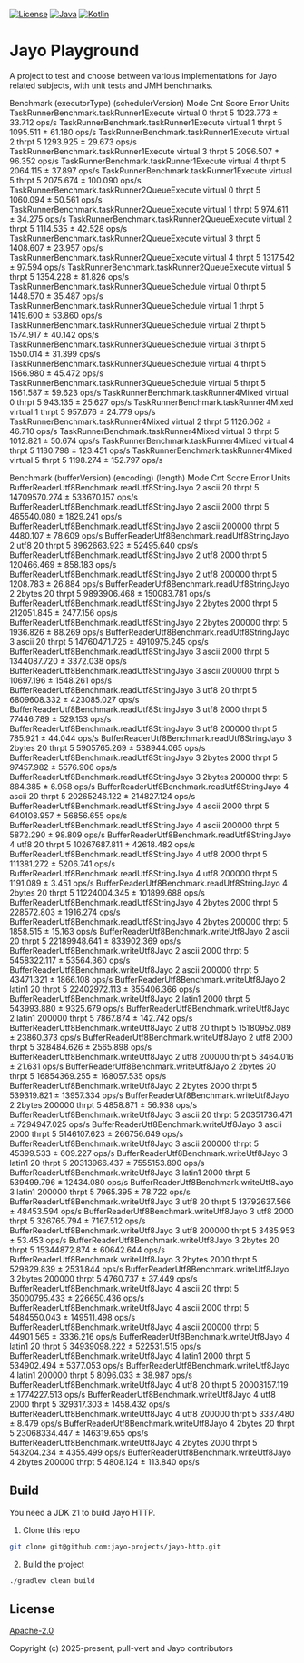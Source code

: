 [![License](https://img.shields.io/badge/license-Apache%20License%202.0-blue.svg?logo=apache&style=flat-square)](https://www.apache.org/licenses/LICENSE-2.0)
[![Java](https://img.shields.io/badge/Java-21-ED8B00?logo=openjdk&logoColor=white&style=flat-square)](https://www.java.com/en/download/help/whatis_java.html)
[![Kotlin](https://img.shields.io/badge/kotlin-2.1.0-blue.svg?logo=kotlin&style=flat-square)](http://kotlinlang.org)

# Jayo Playground

A project to test and choose between various implementations for Jayo related subjects, with unit tests and JMH
benchmarks.

Benchmark                                     (executorType)  (schedulerVersion)   Mode  Cnt     Score     Error  Units
TaskRunnerBenchmark.taskRunner1Execute               virtual                   0  thrpt    5  1023.773 ±  33.712  ops/s
TaskRunnerBenchmark.taskRunner1Execute               virtual                   1  thrpt    5  1095.511 ±  61.180  ops/s
TaskRunnerBenchmark.taskRunner1Execute               virtual                   2  thrpt    5  1293.925 ±  29.673  ops/s
TaskRunnerBenchmark.taskRunner1Execute               virtual                   3  thrpt    5  2096.507 ±  96.352  ops/s
TaskRunnerBenchmark.taskRunner1Execute               virtual                   4  thrpt    5  2064.115 ±  37.897  ops/s
TaskRunnerBenchmark.taskRunner1Execute               virtual                   5  thrpt    5  2075.674 ± 100.090  ops/s
TaskRunnerBenchmark.taskRunner2QueueExecute          virtual                   0  thrpt    5  1060.094 ±  50.561  ops/s
TaskRunnerBenchmark.taskRunner2QueueExecute          virtual                   1  thrpt    5   974.611 ±  34.275  ops/s
TaskRunnerBenchmark.taskRunner2QueueExecute          virtual                   2  thrpt    5  1114.535 ±  42.528  ops/s
TaskRunnerBenchmark.taskRunner2QueueExecute          virtual                   3  thrpt    5  1408.607 ±  23.957  ops/s
TaskRunnerBenchmark.taskRunner2QueueExecute          virtual                   4  thrpt    5  1317.542 ±  97.594  ops/s
TaskRunnerBenchmark.taskRunner2QueueExecute          virtual                   5  thrpt    5  1354.228 ±  81.826  ops/s
TaskRunnerBenchmark.taskRunner3QueueSchedule         virtual                   0  thrpt    5  1448.570 ±  35.487  ops/s
TaskRunnerBenchmark.taskRunner3QueueSchedule         virtual                   1  thrpt    5  1419.600 ±  53.860  ops/s
TaskRunnerBenchmark.taskRunner3QueueSchedule         virtual                   2  thrpt    5  1574.917 ±  40.142  ops/s
TaskRunnerBenchmark.taskRunner3QueueSchedule         virtual                   3  thrpt    5  1550.014 ±  31.399  ops/s
TaskRunnerBenchmark.taskRunner3QueueSchedule         virtual                   4  thrpt    5  1566.980 ±  45.472  ops/s
TaskRunnerBenchmark.taskRunner3QueueSchedule         virtual                   5  thrpt    5  1561.587 ±  59.623  ops/s
TaskRunnerBenchmark.taskRunner4Mixed                 virtual                   0  thrpt    5   943.135 ±  25.627  ops/s
TaskRunnerBenchmark.taskRunner4Mixed                 virtual                   1  thrpt    5   957.676 ±  24.779  ops/s
TaskRunnerBenchmark.taskRunner4Mixed                 virtual                   2  thrpt    5  1126.062 ±  46.710  ops/s
TaskRunnerBenchmark.taskRunner4Mixed                 virtual                   3  thrpt    5  1012.821 ±  50.674  ops/s
TaskRunnerBenchmark.taskRunner4Mixed                 virtual                   4  thrpt    5  1180.798 ± 123.451  ops/s
TaskRunnerBenchmark.taskRunner4Mixed                 virtual                   5  thrpt    5  1198.274 ± 152.797  ops/s

Benchmark                                     (bufferVersion)  (encoding)  (length)   Mode  Cnt         Score         Error  Units
BufferReaderUtf8Benchmark.readUtf8StringJayo                2       ascii        20  thrpt    5  14709570.274 ±  533670.157  ops/s
BufferReaderUtf8Benchmark.readUtf8StringJayo                2       ascii      2000  thrpt    5    465540.080 ±    1829.241  ops/s
BufferReaderUtf8Benchmark.readUtf8StringJayo                2       ascii    200000  thrpt    5      4480.107 ±      78.609  ops/s
BufferReaderUtf8Benchmark.readUtf8StringJayo                2        utf8        20  thrpt    5   8962663.923 ±   52495.640  ops/s
BufferReaderUtf8Benchmark.readUtf8StringJayo                2        utf8      2000  thrpt    5    120466.469 ±     858.183  ops/s
BufferReaderUtf8Benchmark.readUtf8StringJayo                2        utf8    200000  thrpt    5      1208.783 ±      26.884  ops/s
BufferReaderUtf8Benchmark.readUtf8StringJayo                2      2bytes        20  thrpt    5   9893906.468 ±  150083.781  ops/s
BufferReaderUtf8Benchmark.readUtf8StringJayo                2      2bytes      2000  thrpt    5    212051.845 ±    2477.156  ops/s
BufferReaderUtf8Benchmark.readUtf8StringJayo                2      2bytes    200000  thrpt    5      1936.826 ±      88.269  ops/s
BufferReaderUtf8Benchmark.readUtf8StringJayo                3       ascii        20  thrpt    5  14760471.725 ± 4910975.245  ops/s
BufferReaderUtf8Benchmark.readUtf8StringJayo                3       ascii      2000  thrpt    5   1344087.720 ±    3372.038  ops/s
BufferReaderUtf8Benchmark.readUtf8StringJayo                3       ascii    200000  thrpt    5     10697.196 ±    1548.261  ops/s
BufferReaderUtf8Benchmark.readUtf8StringJayo                3        utf8        20  thrpt    5   6809608.332 ±  423085.027  ops/s
BufferReaderUtf8Benchmark.readUtf8StringJayo                3        utf8      2000  thrpt    5     77446.789 ±     529.153  ops/s
BufferReaderUtf8Benchmark.readUtf8StringJayo                3        utf8    200000  thrpt    5       785.921 ±      44.044  ops/s
BufferReaderUtf8Benchmark.readUtf8StringJayo                3      2bytes        20  thrpt    5   5905765.269 ±  538944.065  ops/s
BufferReaderUtf8Benchmark.readUtf8StringJayo                3      2bytes      2000  thrpt    5     97457.982 ±    5576.906  ops/s
BufferReaderUtf8Benchmark.readUtf8StringJayo                3      2bytes    200000  thrpt    5       884.385 ±       6.958  ops/s
BufferReaderUtf8Benchmark.readUtf8StringJayo                4       ascii        20  thrpt    5  20265246.122 ±  214827.124  ops/s
BufferReaderUtf8Benchmark.readUtf8StringJayo                4       ascii      2000  thrpt    5    640108.957 ±   56856.655  ops/s
BufferReaderUtf8Benchmark.readUtf8StringJayo                4       ascii    200000  thrpt    5      5872.290 ±      98.809  ops/s
BufferReaderUtf8Benchmark.readUtf8StringJayo                4        utf8        20  thrpt    5  10267687.811 ±   42618.482  ops/s
BufferReaderUtf8Benchmark.readUtf8StringJayo                4        utf8      2000  thrpt    5    111381.272 ±    5206.741  ops/s
BufferReaderUtf8Benchmark.readUtf8StringJayo                4        utf8    200000  thrpt    5      1191.089 ±       3.451  ops/s
BufferReaderUtf8Benchmark.readUtf8StringJayo                4      2bytes        20  thrpt    5  11224004.345 ±  101899.688  ops/s
BufferReaderUtf8Benchmark.readUtf8StringJayo                4      2bytes      2000  thrpt    5    228572.803 ±    1916.274  ops/s
BufferReaderUtf8Benchmark.readUtf8StringJayo                4      2bytes    200000  thrpt    5      1858.515 ±      15.163  ops/s
BufferReaderUtf8Benchmark.writeUtf8Jayo                     2       ascii        20  thrpt    5  22189948.641 ±  833902.369  ops/s
BufferReaderUtf8Benchmark.writeUtf8Jayo                     2       ascii      2000  thrpt    5   5458322.117 ±   53564.360  ops/s
BufferReaderUtf8Benchmark.writeUtf8Jayo                     2       ascii    200000  thrpt    5     43471.321 ±    1866.108  ops/s
BufferReaderUtf8Benchmark.writeUtf8Jayo                2      latin1        20  thrpt    5  22402972.113 ±  355406.366  ops/s
BufferReaderUtf8Benchmark.writeUtf8Jayo                2      latin1      2000  thrpt    5    543993.880 ±    9325.679  ops/s
BufferReaderUtf8Benchmark.writeUtf8Jayo                2      latin1    200000  thrpt    5      7867.874 ±     142.742  ops/s
BufferReaderUtf8Benchmark.writeUtf8Jayo                2        utf8        20  thrpt    5  15180952.089 ±   23860.373  ops/s
BufferReaderUtf8Benchmark.writeUtf8Jayo                2        utf8      2000  thrpt    5    328484.626 ±    2565.898  ops/s
BufferReaderUtf8Benchmark.writeUtf8Jayo                2        utf8    200000  thrpt    5      3464.016 ±      21.631  ops/s
BufferReaderUtf8Benchmark.writeUtf8Jayo                2      2bytes        20  thrpt    5  16854369.255 ±  168057.535  ops/s
BufferReaderUtf8Benchmark.writeUtf8Jayo                2      2bytes      2000  thrpt    5    539319.821 ±   13957.334  ops/s
BufferReaderUtf8Benchmark.writeUtf8Jayo                2      2bytes    200000  thrpt    5      4858.871 ±      56.938  ops/s
BufferReaderUtf8Benchmark.writeUtf8Jayo                3       ascii        20  thrpt    5  20351736.471 ± 7294947.025  ops/s
BufferReaderUtf8Benchmark.writeUtf8Jayo                3       ascii      2000  thrpt    5   5146107.623 ±  266756.649  ops/s
BufferReaderUtf8Benchmark.writeUtf8Jayo                3       ascii    200000  thrpt    5     45399.533 ±     609.227  ops/s
BufferReaderUtf8Benchmark.writeUtf8Jayo                3      latin1        20  thrpt    5  20313966.437 ± 7555153.890  ops/s
BufferReaderUtf8Benchmark.writeUtf8Jayo                3      latin1      2000  thrpt    5    539499.796 ±   12434.080  ops/s
BufferReaderUtf8Benchmark.writeUtf8Jayo                3      latin1    200000  thrpt    5      7965.395 ±      78.722  ops/s
BufferReaderUtf8Benchmark.writeUtf8Jayo                3        utf8        20  thrpt    5  13792637.566 ±   48453.594  ops/s
BufferReaderUtf8Benchmark.writeUtf8Jayo                3        utf8      2000  thrpt    5    326765.794 ±    7167.512  ops/s
BufferReaderUtf8Benchmark.writeUtf8Jayo                3        utf8    200000  thrpt    5      3485.953 ±      53.453  ops/s
BufferReaderUtf8Benchmark.writeUtf8Jayo                3      2bytes        20  thrpt    5  15344872.874 ±   60642.644  ops/s
BufferReaderUtf8Benchmark.writeUtf8Jayo                3      2bytes      2000  thrpt    5    529829.839 ±    2531.844  ops/s
BufferReaderUtf8Benchmark.writeUtf8Jayo                3      2bytes    200000  thrpt    5      4760.737 ±      37.449  ops/s
BufferReaderUtf8Benchmark.writeUtf8Jayo                4       ascii        20  thrpt    5  35000795.433 ±  226650.436  ops/s
BufferReaderUtf8Benchmark.writeUtf8Jayo                4       ascii      2000  thrpt    5   5484550.043 ±  149511.498  ops/s
BufferReaderUtf8Benchmark.writeUtf8Jayo                4       ascii    200000  thrpt    5     44901.565 ±    3336.216  ops/s
BufferReaderUtf8Benchmark.writeUtf8Jayo                4      latin1        20  thrpt    5  34939098.222 ±  522531.515  ops/s
BufferReaderUtf8Benchmark.writeUtf8Jayo                4      latin1      2000  thrpt    5    534902.494 ±    5377.053  ops/s
BufferReaderUtf8Benchmark.writeUtf8Jayo                4      latin1    200000  thrpt    5      8096.033 ±      38.987  ops/s
BufferReaderUtf8Benchmark.writeUtf8Jayo                4        utf8        20  thrpt    5  20003157.119 ± 1774227.513  ops/s
BufferReaderUtf8Benchmark.writeUtf8Jayo                4        utf8      2000  thrpt    5    329317.303 ±    1458.432  ops/s
BufferReaderUtf8Benchmark.writeUtf8Jayo                4        utf8    200000  thrpt    5      3337.480 ±       8.479  ops/s
BufferReaderUtf8Benchmark.writeUtf8Jayo                4      2bytes        20  thrpt    5  23068334.447 ±  146319.655  ops/s
BufferReaderUtf8Benchmark.writeUtf8Jayo                4      2bytes      2000  thrpt    5    543204.234 ±    4355.499  ops/s
BufferReaderUtf8Benchmark.writeUtf8Jayo                4      2bytes    200000  thrpt    5      4808.124 ±     113.840  ops/s

## Build

You need a JDK 21 to build Jayo HTTP.

1. Clone this repo

```bash
git clone git@github.com:jayo-projects/jayo-http.git
```

2. Build the project

```bash
./gradlew clean build
```

## License

[Apache-2.0](https://opensource.org/license/apache-2-0)

Copyright (c) 2025-present, pull-vert and Jayo contributors